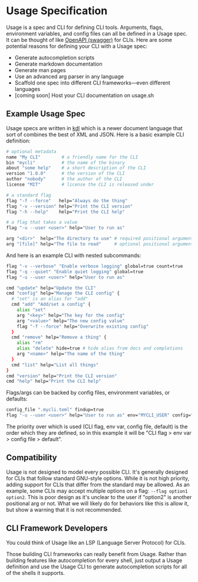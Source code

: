 # Usage Specification

Usage is a spec and CLI for defining CLI tools. Arguments, flags, environment variables, and config
files can all be defined in a Usage spec. It can be thought of like [OpenAPI (swagger)](https://www.openapis.org/)
for CLIs. Here are some potential reasons for defining your CLI with a Usage spec:

- Generate autocompletion scripts
- Generate markdown documentation
- Generate man pages
- Use an advanced arg parser in any language
- Scaffold one spec into different CLI frameworks—even different languages
- [coming soon] Host your CLI documentation on usage.sh

## Example Usage Spec

Usage specs are written in [kdl](https://kdl.dev/) which is a newer document language that sort of
combines
the best of XML and JSON. Here is a basic example CLI definition:

```sh
# optional metadata
name "My CLI"        # a friendly name for the CLI
bin "mycli"          # the name of the binary
about "some help"    # a short description of the CLI
version "1.0.0"      # the version of the CLI
author "nobody"      # the author of the CLI
license "MIT"        # license the CLI is released under

# a standard flag
flag "-f --force"   help="Always do the thing"
flag "-v --version" help="Print the CLI version"
flag "-h --help"    help="Print the CLI help"

# a flag that takes a value
flag "-u --user <user>" help="User to run as"

arg "<dir>"  help="The directory to use" # required positional argument
arg "[file]" help="The file to read"     # optional positional argument
```

And here is an example CLI with nested subcommands:

```sh
flag "-v --verbose" "Enable verbose logging" global=true count=true
flag "-q --quiet" "Enable quiet logging" global=true
flag "-u --user <user>" help="User to run as"

cmd "update" help="Update the CLI"
cmd "config" help="Manage the CLI config" {
  # "set" is an alias for "add"
  cmd "add" "Add/set a config" {
    alias "set"
    arg "<key>" help="The key for the config"
    arg "<value>" help="The new config value"
    flag "-f --force" help="Overwrite existing config"
  }
  cmd "remove" help="Remove a thing" {
    alias "rm"
    alias "delete" hide=true # hide alias from docs and completions
    arg "<name>" help="The name of the thing"
  }
  cmd "list" help="List all things"
}
cmd "version" help="Print the CLI version"
cmd "help" help="Print the CLI help"
```

Flags/args can be backed by config files, environment variables, or defaults:

```sh
config_file ".mycli.toml" findup=true
flag "-u --user <user>" help="User to run as" env="MYCLI_USER" config="settings.user" default="admin"
```

The priority over which is used (CLI flag, env var, config file, default) is the order which they
are defined,
so in this example it will be "CLI flag > env var > config file > default".

## Compatibility

Usage is not designed to model every possible CLI. It's generally designed for CLIs that follow
standard GNU-style
options. While it is not high priority, adding support for CLIs that differ from the standard may be
allowed.
As an example, some CLIs may accept multiple options on a flag: `--flag option1 option2`. This is
poor design
as it's unclear to the user if "option2" is another positional arg or not. What we will likely do
for behaviors
like this is allow it, but show a warning that it is not recommended.

## CLI Framework Developers

You could think of Usage like an LSP (Language Server Protocol) for CLIs.

Those building CLI frameworks can really benefit from Usage. Rather than building features like
autocompletion
for every shell, just output a Usage definition and use the Usage CLI to generate autocompletion
scripts for all
of the shells it supports.
